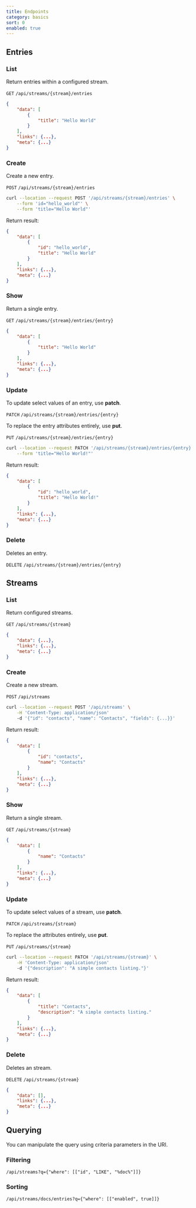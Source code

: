 ```yaml
---
title: Endpoints
category: basics
sort: 0
enabled: true
---
```


## Entries

### List

Return entries within a configured stream.

`GET` `/api/streams/{stream}/entries`

```json
{
    "data": [
        {
            "title": "Hello World"
        }
    ],
    "links": {...},
    "meta": {...}
}
```

### Create

Create a new entry.

`POST` `/api/streams/{stream}/entries`

```bash
curl --location --request POST '/api/streams/{stream}/entries' \
    --form 'id="hello_world"' \
    --form 'title="Hello World"'
```

Return result:

```json
{
    "data": [
        {
            "id": "hello_world",
            "title": "Hello World"
        }
    ],
    "links": {...},
    "meta": {...}
}
```

### Show

Return a single entry.

`GET` `/api/streams/{stream}/entries/{entry}`

```json
{
    "data": [
        {
            "title": "Hello World"
        }
    ],
    "links": {...},
    "meta": {...}
}
```

### Update

To update select values of an entry, use **patch**.

`PATCH` `/api/streams/{stream}/entries/{entry}`

To replace the entry attributes entirely, use **put**.

`PUT` `/api/streams/{stream}/entries/{entry}`

```bash
curl --location --request PATCH '/api/streams/{stream}/entries/{entry}' \
    --form 'title="Hello World!"'
```

Return result:

```json
{
    "data": [
        {
            "id": "hello_world",
            "title": "Hello World!"
        }
    ],
    "links": {...},
    "meta": {...}
}
```

### Delete

Deletes an entry.

`DELETE` `/api/streams/{stream}/entries/{entry}`



## Streams

### List

Return configured streams.

`GET` `/api/streams/{stream}`

```json
{
    "data": {...},
    "links": {...},
    "meta": {...}
}
```

### Create

Create a new stream.

`POST` `/api/streams`

```bash
curl --location --request POST '/api/streams' \
    -H 'Content-Type: application/json'
    -d '{"id": "contacts", "name": "Contacts", "fields": {...}}'   
```

Return result:

```json
{
    "data": [
        {
            "id": "contacts",
            "name": "Contacts"
        }
    ],
    "links": {...},
    "meta": {...}
}
```

### Show

Return a single stream.

`GET` `/api/streams/{stream}`

```json
{
    "data": [
        {
            "name": "Contacts"
        }
    ],
    "links": {...},
    "meta": {...}
}
```

### Update

To update select values of a stream, use **patch**.

`PATCH` `/api/streams/{stream}`

To replace the attributes entirely, use **put**.

`PUT` `/api/streams/{stream}`

```bash
curl --location --request PATCH '/api/streams/{stream}' \
    -H 'Content-Type: application/json'
    -d '{"description": "A simple contacts listing."}'   
```

Return result:

```json
{
    "data": [
        {
            "title": "Contacts",
            "description": "A simple contacts listing."
        }
    ],
    "links": {...},
    "meta": {...}
}
```

### Delete

Deletes an stream.

`DELETE` `/api/streams/{stream}`

```json
{
    "data": [],
    "links": {...},
    "meta": {...}
}
```


## Querying

You can manipulate the query using criteria parameters in the URI.

### Filtering

`/api/streams?q={"where": [["id", "LIKE", "%doc%"]]}`

### Sorting

`/api/streams/docs/entries?q={"where": [["enabled", true]]}`

